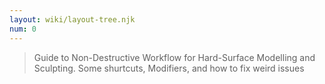 ```yaml
---
layout: wiki/layout-tree.njk
num: 0
---
```


> Guide to Non-Destructive Workflow for Hard-Surface Modelling and Sculpting.
> Some shurtcuts, Modifiers, and how to fix weird issues
